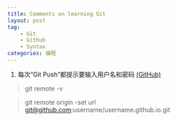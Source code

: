 ```yaml
---
title: Comments on learning Git
layout: post
tag:
    - Git
    - Github
    - Syntax
categories: 编程
---
```


1. 每次“Git Push”都提示要输入用户名和密码 [(GitHub)](https://help.github.com/articles/changing-a-remote-s-url/ "Changing a remote's URL")<i class="fa fa-external-link-square"></i>
>git remote -v

>git remote origin -set url git@github.com:username/username.github.io.git

